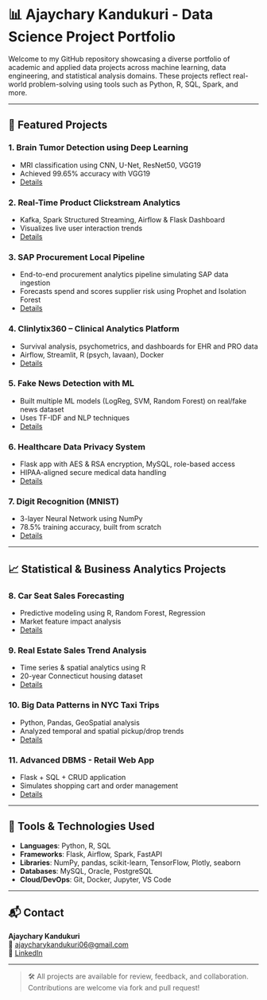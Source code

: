 # 📊 Ajaychary Kandukuri - Data Science Project Portfolio

Welcome to my GitHub repository showcasing a diverse portfolio of academic and applied data projects across machine learning, data engineering, and statistical analysis domains. These projects reflect real-world problem-solving using tools such as Python, R, SQL, Spark, and more.

---

## 🧠 Featured Projects

### 1. **Brain Tumor Detection using Deep Learning**
- MRI classification using CNN, U-Net, ResNet50, VGG19  
- Achieved 99.65% accuracy with VGG19  
- [Details](./Deep%20learning%20for%20automated%20brain%20tumor%20diagnosis%20in%20MRI%20scans/)

### 2. **Real-Time Product Clickstream Analytics**
- Kafka, Spark Structured Streaming, Airflow & Flask Dashboard  
- Visualizes live user interaction trends  
- [Details](https://github.com/ajaychary06/Real-Time-Product-Clickstream-Analytics-with-Kafka-Spark-Airflow.git)

### 3. **SAP Procurement Local Pipeline**
- End-to-end procurement analytics pipeline simulating SAP data ingestion  
- Forecasts spend and scores supplier risk using Prophet and Isolation Forest  
- [Details](https://github.com/ajaychary06/SAP-Procurement-Localpipeline.git)

### 4. **Clinlytix360 – Clinical Analytics Platform**
- Survival analysis, psychometrics, and dashboards for EHR and PRO data  
- Airflow, Streamlit, R (psych, lavaan), Docker  
- [Details](https://github.com/ajaychary06/clinlytix360-clinical-analytics-pipeline.git)

### 5. **Fake News Detection with ML**
- Built multiple ML models (LogReg, SVM, Random Forest) on real/fake news dataset  
- Uses TF-IDF and NLP techniques  
- [Details](./Data%20Mining/)

### 6. **Healthcare Data Privacy System**
- Flask app with AES & RSA encryption, MySQL, role-based access  
- HIPAA-aligned secure medical data handling  
- [Details](./Data%20Security%20and%20Privacy/)

### 7. **Digit Recognition (MNIST)**
- 3-layer Neural Network using NumPy  
- 78.5% training accuracy, built from scratch  
- [Details](./Deep%20Learning%20MNIST/)

---

## 📈 Statistical & Business Analytics Projects

### 8. **Car Seat Sales Forecasting**
- Predictive modeling using R, Random Forest, Regression  
- Market feature impact analysis  
- [Details](./Statistical%20Learning/)

### 9. **Real Estate Sales Trend Analysis**
- Time series & spatial analytics using R  
- 20-year Connecticut housing dataset  
- [Details](./Computational%20Statistics/)

### 10. **Big Data Patterns in NYC Taxi Trips**
- Python, Pandas, GeoSpatial analysis  
- Analyzed temporal and spatial pickup/drop trends  
- [Details](./Big%20Data%20Analysis/)

### 11. **Advanced DBMS - Retail Web App**
- Flask + SQL + CRUD application  
- Simulates shopping cart and order management  
- [Details](./Advanced%20Database%20Systems/)

---

## 🧪 Tools & Technologies Used
- **Languages**: Python, R, SQL  
- **Frameworks**: Flask, Airflow, Spark, FastAPI  
- **Libraries**: NumPy, pandas, scikit-learn, TensorFlow, Plotly, seaborn  
- **Databases**: MySQL, Oracle, PostgreSQL  
- **Cloud/DevOps**: Git, Docker, Jupyter, VS Code  

---

## 📬 Contact

**Ajaychary Kandukuri**  
📧 ajaycharykandukuri06@gmail.com  
🔗 [LinkedIn](https://www.linkedin.com/in/ajaychary-kandukuri-053a5a25a)

---

> 🛠 All projects are available for review, feedback, and collaboration. Contributions are welcome via fork and pull request!
